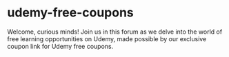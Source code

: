 # udemy-free-coupons
Welcome, curious minds!  Join us in this forum as we delve into the world of free learning opportunities on Udemy, made possible by our exclusive coupon link for Udemy free coupons.
